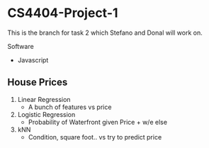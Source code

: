 # CS4404-Project-1
This is the branch for task 2 which Stefano and Donal will work on.

Software
- Javascript

## House Prices
1. Linear Regression
    - A bunch of features vs price
2. Logistic Regression
    - Probability of Waterfront given Price + w/e else
3. kNN
    - Condition, square foot.. vs try to predict price
    